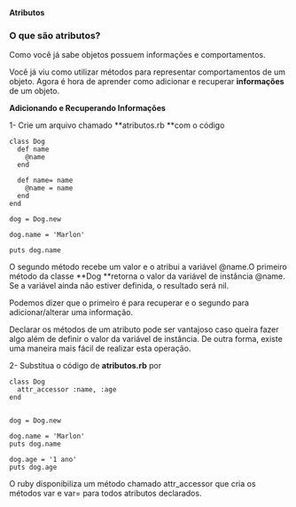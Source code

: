 #### **Atributos**

### **O que são atributos?**

Como você já sabe objetos possuem informações e comportamentos.

Você já viu como utilizar métodos para representar comportamentos de um objeto. Agora é hora de  aprender como adicionar e recuperar **informações** de um objeto.

 

**Adicionando e Recuperando Informações**

1- Crie um arquivo chamado **atributos.rb **com o código

```
class Dog 
  def name
    @name
  end
 
  def name= name
    @name = name
  end
end

dog = Dog.new 

dog.name = 'Marlon'

puts dog.name
```

O segundo método recebe um valor e o atribui a variável @name.O primeiro método da classe **Dog **retorna o valor da variável de instância @name. Se a variável ainda não estiver definida, o resultado será nil.

Podemos dizer que o primeiro é para recuperar e o segundo para adicionar/alterar uma informação. 

Declarar os métodos de um atributo pode ser vantajoso caso queira fazer algo além de definir o valor da variável de instância. De outra forma, existe uma maneira mais fácil de realizar esta operação.  

 

2- Substitua o código de **atributos.rb** por

```
class Dog 
  attr_accessor :name, :age
end


dog = Dog.new 

dog.name = 'Marlon'
puts dog.name

dog.age = '1 ano'
puts dog.age
```

O ruby disponibiliza um método chamado attr_accessor que cria os métodos var e var= para todos atributos declarados.